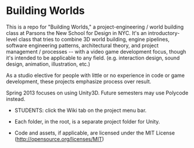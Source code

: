 Building Worlds
==============

This is a repo for "Building Worlds," a project-engineering / world building class at Parsons the New School for Design in NYC. It's an introductory-level class that tries to combine 3D world building, engine pipelines, software engineering patterns, architectural theory, and project management / processes -- with a video game development focus, though it's intended to be applicable to any field. (e.g. interaction design, sound design, animation, illustration, etc.)

As a studio elective for people with little or no experience in code or game development, these projects emphasize process over result.

Spring 2013 focuses on using Unity3D. Future semesters may use Polycode instead.

- STUDENTS: click the Wiki tab on the project menu bar.

- Each folder, in the root, is a separate project folder for Unity.
- Code and assets, if applicable, are licensed under the MIT License (http://opensource.org/licenses/MIT)
